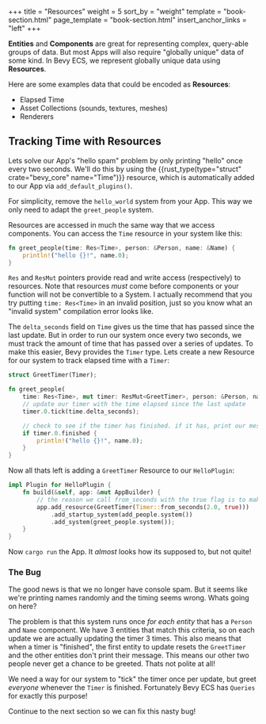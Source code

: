 +++
title = "Resources"
weight = 5
sort_by = "weight"
template = "book-section.html"
page_template = "book-section.html"
insert_anchor_links = "left"
+++

**Entities** and **Components** are great for representing complex, query-able groups of data. But most Apps will also require "globally unique" data of some kind. In Bevy ECS, we represent globally unique data using **Resources**.

Here are some examples data that could be encoded as **Resources**:
* Elapsed Time
* Asset Collections (sounds, textures, meshes)
* Renderers

## Tracking Time with Resources

Lets solve our App's "hello spam" problem by only printing "hello" once every two seconds. We'll do this by using the {{rust_type(type="struct" crate="bevy_core" name="Time")}} resource, which is automatically added to our App via `add_default_plugins()`.

For simplicity, remove the `hello_world` system from your App. This way we only need to adapt the `greet_people` system.

Resources are accessed in much the same way that we access components. You can access the `Time` resource in your system like this:

```rs
fn greet_people(time: Res<Time>, person: &Person, name: &Name) {
    println!("hello {}!", name.0);
}
```

`Res` and `ResMut` pointers provide read and write access (respectively) to resources. Note that resources *must* come before components or your function will not be convertible to a System. I actually recommend that you try putting `time: Res<Time>` in an invalid position, just so you know what an "invalid system" compilation error looks like.

The `delta_seconds` field on `Time` gives us the time that has passed since the last update. But in order to run our system once every two seconds, we must track the amount of time that has passed over a series of updates. To make this easier, Bevy provides the `Timer` type. Lets create a new Resource for our system to track elapsed time with a `Timer`:

```rs
struct GreetTimer(Timer);

fn greet_people(
    time: Res<Time>, mut timer: ResMut<GreetTimer>, person: &Person, name: &Name) {
    // update our timer with the time elapsed since the last update
    timer.0.tick(time.delta_seconds);

    // check to see if the timer has finished. if it has, print our message
    if timer.0.finished {
        println!("hello {}!", name.0);
    }
}
```

Now all thats left is adding a `GreetTimer` Resource to our `HelloPlugin`:
```rs
impl Plugin for HelloPlugin {
    fn build(&self, app: &mut AppBuilder) {
        // the reason we call from_seconds with the true flag is to make the timer repeat itself
        app.add_resource(GreetTimer(Timer::from_seconds(2.0, true)))
            .add_startup_system(add_people.system())
            .add_system(greet_people.system());
    }
}
```

Now `cargo run` the App. It _almost_ looks how its supposed to, but not quite!

### The Bug

The good news is that we no longer have console spam. But it seems like we're printing names randomly and the timing seems wrong. Whats going on here?

The problem is that this system runs once _for each entity_ that has a `Person` and `Name` component. We have 3 entities that match this criteria, so on each update we are actually updating the timer 3 times. This also means that when a timer is "finished", the first entity to update resets the `GreetTimer` and the other entities don't print their message. This means our other two people never get a chance to be greeted. Thats not polite at all!

We need a way for our system to "tick" the timer once per update, but greet _everyone_ whenever the `Timer` is finished. Fortunately Bevy ECS has `Queries` for exactly this purpose!

Continue to the next section so we can fix this nasty bug!
